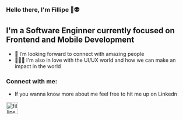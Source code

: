 ### Hello there, I'm Fillipe 👋👽


## I'm a Software Enginner currently focused on Frontend and Mobile Development

- 👯 I’m looking forward to connect with amazing people  
- 🧑🏻‍💻 I'm also in love with the UI/UX world and how we can make an impact in the world 

### Connect with me:
- If you wanna know more about me feel free to hit me up on Linkedn

[<img align="left" alt="fillipeags | LinkedIn" width="32px" src="https://img.icons8.com/color/48/000000/linkedin.png" />][linkedin]

[linkedin]: https://linkedin.com/in/fillipeags

